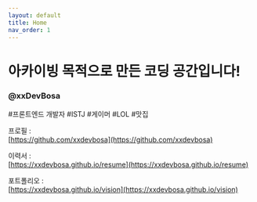 ```yaml
---
layout: default
title: Home
nav_order: 1
---
```


# 아카이빙 목적으로 만든 코딩 공간입니다!
### @xxDevBosa
#프론트엔드 개발자 #ISTJ #게이머 #LOL #맛집

프로필 : \
[https://github.com/xxdevbosa](https://github.com/xxdevbosa)

이력서 : \
[https://xxdevbosa.github.io/resume](https://xxdevbosa.github.io/resume)

포트폴리오 : \
[https://xxdevbosa.github.io/vision](https://xxdevbosa.github.io/vision)